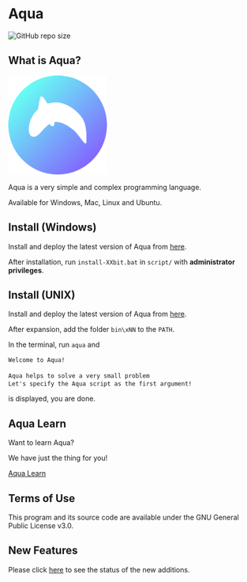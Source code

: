 # Aqua

![GitHub repo size](https://img.shields.io/github/repo-size/e6nlaq/aqua?label=Repo%20Size&logo=github)

## What is Aqua?

<img src="./image/aqua.png" width="200px"></img>

Aqua is a very simple and complex programming language.

Available for Windows, Mac, Linux and Ubuntu.

## Install (Windows)

Install and deploy the latest version of Aqua from [here](https://github.com/e6nlaq/aqua/releases).

After installation, run `install-XXbit.bat` in `script/` with **administrator privileges**.
## Install (UNIX)

Install and deploy the latest version of Aqua from [here](https://github.com/e6nlaq/aqua/releases).

After expansion, add the folder `bin\xNN` to the `PATH`.

In the terminal, run `aqua` and

```
Welcome to Aqua!

Aqua helps to solve a very small problem
Let's specify the Aqua script as the first argument!
```

is displayed, you are done.

## Aqua Learn

Want to learn Aqua?

We have just the thing for you!

[Aqua Learn](./learn/README.md)

## Terms of Use

This program and its source code are available under the GNU General Public License v3.0.

## New Features

Please click [here](https://github.com/e6nlaq/aqua/issues?q=is%3Aissue+is%3Aopen+sort%3Acreated-asc) to see the status of the new additions.
